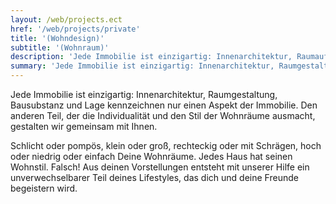 ```yaml
---
layout: /web/projects.ect
href: '/web/projects/private'
title: '(Wohndesign)'
subtitle: '(Wohnraum)'
description: 'Jede Immobilie ist einzigartig: Innenarchitektur, Raumaufteilung, Bausubstanz und  Lage kennzeichnen nur einen Aspekt der Immobilie.'
summary: 'Jede Immobilie ist einzigartig: Innenarchitektur, Raumgestaltung, Bausubstanz und Lage kennzeichnen nur einen Aspekt der Immobilie. Den anderen Teil, der die Individualität und den Stil der Wohnräume ausmacht, gestalten wir gemeinsam mit Ihnen.'
---
```

Jede Immobilie ist einzigartig: Innenarchitektur, Raumgestaltung, Bausubstanz und Lage kennzeichnen nur einen Aspekt der Immobilie. Den anderen Teil, der die Individualität und den Stil der Wohnräume ausmacht, gestalten wir gemeinsam mit Ihnen.

Schlicht oder pompös, klein oder groß, rechteckig oder mit Schrägen, hoch oder niedrig oder einfach Deine Wohnräume. Jedes Haus hat seinen Wohnstil. Falsch!  Aus deinen Vorstellungen entsteht mit unserer Hilfe ein unverwechselbarer Teil deines Lifestyles, das dich und deine Freunde begeistern wird.
